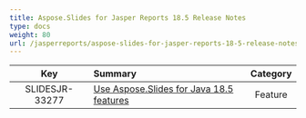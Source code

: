 ```yaml
---
title: Aspose.Slides for Jasper Reports 18.5 Release Notes
type: docs
weight: 80
url: /jasperreports/aspose-slides-for-jasper-reports-18-5-release-notes/
---
```


|**Key** |**Summary** |**Category** |
| :-: | :- | :-: |
|SLIDESJR-33277|[Use Aspose.Slides for Java 18.5 features](/slides/java/aspose-slides-for-java-18-5-release-notes/)|Feature|

